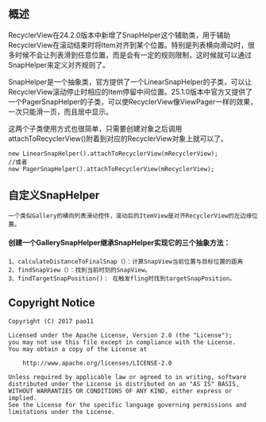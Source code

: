 ## 概述

RecyclerView在24.2.0版本中新增了SnapHelper这个辅助类，用于辅助RecyclerView在滚动结束时将Item对齐到某个位置。特别是列表横向滑动时，很多时候不会让列表滑到任意位置，而是会有一定的规则限制，这时候就可以通过SnapHelper来定义对齐规则了。

SnapHelper是一个抽象类，官方提供了一个LinearSnapHelper的子类，可以让RecyclerView滚动停止时相应的Item停留中间位置。25.1.0版本中官方又提供了一个PagerSnapHelper的子类，可以使RecyclerView像ViewPager一样的效果，一次只能滑一页，而且居中显示。

这两个子类使用方式也很简单，只需要创建对象之后调用attachToRecyclerView()附着到对应的RecyclerView对象上就可以了。

```
new LinearSnapHelper().attachToRecyclerView(mRecyclerView);
//或者
new PagerSnapHelper().attachToRecyclerView(mRecyclerView);

```
## 自定义SnapHelper
    一个类似Gallery的横向列表滑动控件，滚动后的ItemView是对齐RecyclerView的左边缘位置。
#### 创建一个GallerySnapHelper继承SnapHelper实现它的三个抽象方法：

    1、calculateDistanceToFinalSnap（）：计算SnapView当前位置与目标位置的距离
    2、findSnapView（）：找到当前时刻的SnapView。
    3、findTargetSnapPosition()： 在触发fling时找到targetSnapPosition。
    

## Copyright Notice
```
Copyright (C) 2017 pao11

Licensed under the Apache License, Version 2.0 (the "License");
you may not use this file except in compliance with the License.
You may obtain a copy of the License at

    http://www.apache.org/licenses/LICENSE-2.0

Unless required by applicable law or agreed to in writing, software
distributed under the License is distributed on an "AS IS" BASIS,
WITHOUT WARRANTIES OR CONDITIONS OF ANY KIND, either express or implied.
See the License for the specific language governing permissions and
limitations under the License.
